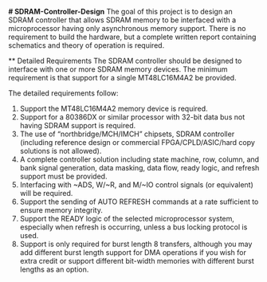 **# SDRAM-Controller-Design**
The goal of this project is to design an SDRAM controller that allows SDRAM memory to be interfaced
with a microprocessor having only asynchronous memory support. There is no requirement to build the
hardware, but a complete written report containing schematics and theory of operation is required.

** Detailed Requirements
The SDRAM controller should be designed to interface with one or more SDRAM memory devices. The
minimum requirement is that support for a single MT48LC16M4A2 be provided. 

The detailed requirements follow:
1. Support the MT48LC16M4A2 memory device is required.
2. Support for a 80386DX or similar processor with 32-bit data bus not having SDRAM support is
required.
3. The use of “northbridge/MCH/IMCH” chipsets, SDRAM controller (including reference design or
commercial FPGA/CPLD/ASIC/hard copy solutions is not allowed).
4. A complete controller solution including state machine, row, column, and bank signal generation,
data masking, data flow, ready logic, and refresh support must be provided.
5. Interfacing with ~ADS, W/~R, and M/~IO control signals (or equivalent) will be required.
6. Support the sending of AUTO REFRESH commands at a rate sufficient to ensure memory
integrity.
7. Support the READY logic of the selected microprocessor system, especially when refresh is
occurring, unless a bus locking protocol is used.
8. Support is only required for burst length 8 transfers, although you may add different burst length
support for DMA operations if you wish for extra credit or support different bit-width memories
with different burst lengths as an option.

